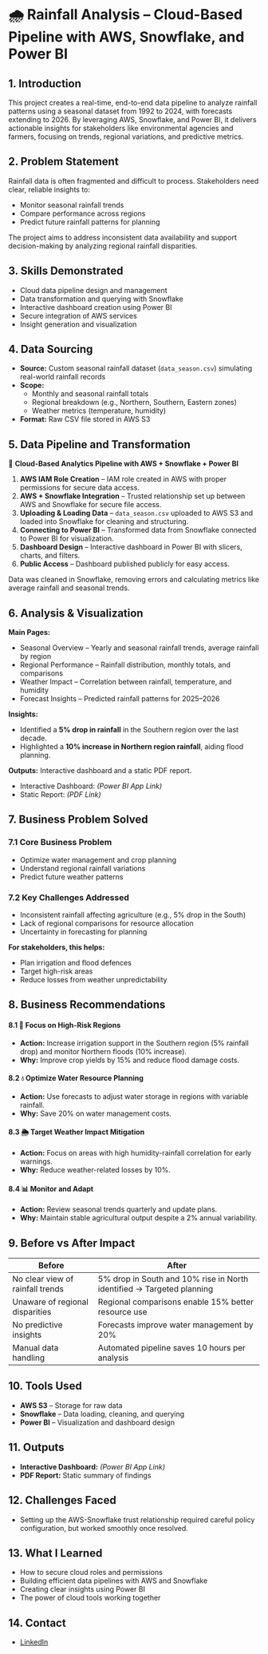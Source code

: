 # 🌧️ Rainfall Analysis – Cloud-Based Pipeline with AWS, Snowflake, and Power BI

## 1. Introduction
This project creates a real-time, end-to-end data pipeline to analyze rainfall patterns using a seasonal dataset from 1992 to 2024, with forecasts extending to 2026. By leveraging AWS, Snowflake, and Power BI, it delivers actionable insights for stakeholders like environmental agencies and farmers, focusing on trends, regional variations, and predictive metrics.

## 2. Problem Statement
Rainfall data is often fragmented and difficult to process. Stakeholders need clear, reliable insights to:
- Monitor seasonal rainfall trends  
- Compare performance across regions  
- Predict future rainfall patterns for planning  

The project aims to address inconsistent data availability and support decision-making by analyzing regional rainfall disparities.

## 3. Skills Demonstrated
- Cloud data pipeline design and management  
- Data transformation and querying with Snowflake  
- Interactive dashboard creation using Power BI  
- Secure integration of AWS services  
- Insight generation and visualization  

## 4. Data Sourcing
- **Source:** Custom seasonal rainfall dataset (`data_season.csv`) simulating real-world rainfall records  
- **Scope:**  
  - Monthly and seasonal rainfall totals  
  - Regional breakdown (e.g., Northern, Southern, Eastern zones)  
  - Weather metrics (temperature, humidity)  
- **Format:** Raw CSV file stored in AWS S3  

## 5. Data Pipeline and Transformation
🚀 **Cloud-Based Analytics Pipeline with AWS + Snowflake + Power BI**  

1. **AWS IAM Role Creation** – IAM role created in AWS with proper permissions for secure data access.  
2. **AWS + Snowflake Integration** – Trusted relationship set up between AWS and Snowflake for secure file access.  
3. **Uploading & Loading Data** – `data_season.csv` uploaded to AWS S3 and loaded into Snowflake for cleaning and structuring.  
4. **Connecting to Power BI** – Transformed data from Snowflake connected to Power BI for visualization.  
5. **Dashboard Design** – Interactive dashboard in Power BI with slicers, charts, and filters.  
6. **Public Access** – Dashboard published publicly for easy access.  

Data was cleaned in Snowflake, removing errors and calculating metrics like average rainfall and seasonal trends.

## 6. Analysis & Visualization
**Main Pages:**
- Seasonal Overview – Yearly and seasonal rainfall trends, average rainfall by region  
- Regional Performance – Rainfall distribution, monthly totals, and comparisons  
- Weather Impact – Correlation between rainfall, temperature, and humidity  
- Forecast Insights – Predicted rainfall patterns for 2025–2026  

**Insights:**
- Identified a **5% drop in rainfall** in the Southern region over the last decade.  
- Highlighted a **10% increase in Northern region rainfall**, aiding flood planning.  

**Outputs:** Interactive dashboard and a static PDF report.  

- Interactive Dashboard: *(Power BI App Link)*  
- Static Report: *(PDF Link)*  

## 7. Business Problem Solved
### 7.1 Core Business Problem
- Optimize water management and crop planning  
- Understand regional rainfall variations  
- Predict future weather patterns  

### 7.2 Key Challenges Addressed
- Inconsistent rainfall affecting agriculture (e.g., 5% drop in the South)  
- Lack of regional comparisons for resource allocation  
- Uncertainty in forecasting for planning  

**For stakeholders, this helps:**  
- Plan irrigation and flood defences  
- Target high-risk areas  
- Reduce losses from weather unpredictability  

## 8. Business Recommendations
#### 8.1 🌱 Focus on High-Risk Regions
- **Action:** Increase irrigation support in the Southern region (5% rainfall drop) and monitor Northern floods (10% increase).  
- **Why:** Improve crop yields by 15% and reduce flood damage costs.  

#### 8.2 💧 Optimize Water Resource Planning
- **Action:** Use forecasts to adjust water storage in regions with variable rainfall.  
- **Why:** Save 20% on water management costs.  

#### 8.3 🌦️ Target Weather Impact Mitigation
- **Action:** Focus on areas with high humidity-rainfall correlation for early warnings.  
- **Why:** Reduce weather-related losses by 10%.  

#### 8.4 📊 Monitor and Adapt
- **Action:** Review seasonal trends quarterly and update plans.  
- **Why:** Maintain stable agricultural output despite a 2% annual variability.  

## 9. Before vs After Impact
| Before | After |
|--------|-------|
| No clear view of rainfall trends | 5% drop in South and 10% rise in North identified → Targeted planning |
| Unaware of regional disparities | Regional comparisons enable 15% better resource use |
| No predictive insights | Forecasts improve water management by 20% |
| Manual data handling | Automated pipeline saves 10 hours per analysis |

## 10. Tools Used
- **AWS S3** – Storage for raw data  
- **Snowflake** – Data loading, cleaning, and querying  
- **Power BI** – Visualization and dashboard design  

## 11. Outputs
- **Interactive Dashboard:** *(Power BI App Link)*  
- **PDF Report:** Static summary of findings  

## 12. Challenges Faced
- Setting up the AWS-Snowflake trust relationship required careful policy configuration, but worked smoothly once resolved.  

## 13. What I Learned
- How to secure cloud roles and permissions  
- Building efficient data pipelines with AWS and Snowflake  
- Creating clear insights using Power BI  
- The power of cloud tools working together 

## 14. Contact 
- [LinkedIn](https://www.linkedin.com/in/rohini-singh-?utm_source=share&utm_campaign=share_via&utm_content=profile&utm_medium=android_app)

